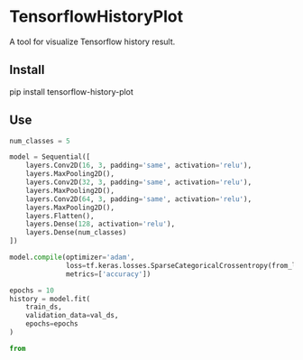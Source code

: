 # TensorflowHistoryPlot

A tool for visualize Tensorflow history result.

## Install

pip install tensorflow-history-plot

## Use

```python
num_classes = 5

model = Sequential([
    layers.Conv2D(16, 3, padding='same', activation='relu'),
    layers.MaxPooling2D(),
    layers.Conv2D(32, 3, padding='same', activation='relu'),
    layers.MaxPooling2D(),
    layers.Conv2D(64, 3, padding='same', activation='relu'),
    layers.MaxPooling2D(),
    layers.Flatten(),
    layers.Dense(128, activation='relu'),
    layers.Dense(num_classes)
])

model.compile(optimizer='adam',
              loss=tf.keras.losses.SparseCategoricalCrossentropy(from_logits=True),
              metrics=['accuracy'])

epochs = 10
history = model.fit(
    train_ds,
    validation_data=val_ds,
    epochs=epochs
)

from 
```